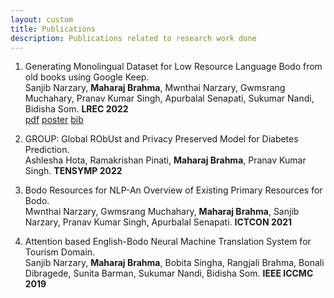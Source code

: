 ```yaml
---
layout: custom
title: Publications
description: Publications related to research work done
---
```


1. Generating Monolingual Dataset for Low Resource Language Bodo from old books using Google Keep. <br>
Sanjib Narzary, **Maharaj Brahma**, Mwnthai Narzary, Gwmsrang Muchahary, Pranav Kumar Singh, Apurbalal Senapati, Sukumar Nandi, Bidisha Som. **LREC 2022** <br>
[pdf](http://www.lrec-conf.org/proceedings/lrec2022/pdf/2022.lrec-1.705.pdf) [poster](http://www.lrec-conf.org/proceedings/lrec2022/media/posters/757.pdf) [bib](http://www.lrec-conf.org/proceedings/lrec2022/bib/2022.lrec-1.705.bib)

2. GROUP: Global RObUst and Privacy Preserved Model for Diabetes Prediction. <br>
Ashlesha Hota, Ramakrishan Pinati, **Maharaj Brahma**, Pranav Kumar Singh. **TENSYMP 2022**

3. Bodo Resources for NLP-An Overview of Existing Primary Resources for Bodo. <br>
Mwnthai Narzary, Gwmsrang Muchahary, **Maharaj Brahma**, Sanjib Narzary, Pranav Kumar Singh, Apurbalal Senapati. **ICTCON 2021**

4. Attention based English-Bodo Neural Machine Translation System for Tourism Domain. <br>
Sanjib Narzary, **Maharaj Brahma**, Bobita Singha, Rangjali Brahma, Bonali Dibragede, Sunita Barman, Sukumar Nandi, Bidisha Som. **IEEE ICCMC 2019**
